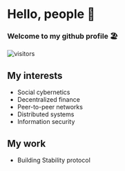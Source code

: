 # Hello, people 👋
### Welcome to my github profile :beach_umbrella:
![visitors](https://visitor-badge.deta.dev/badge?page_id=a17/a17)

## My interests
* Social cybernetics
* Decentralized finance
* Peer-to-peer networks
* Distributed systems
* Information security

## My work
* Building Stability protocol

<!--
**a17/a17** is a ✨ _special_ ✨ repository because its `README.md` (this file) appears on your GitHub profile.

Here are some ideas to get you started:

- 🔭 I’m currently working on ...
- 🌱 I’m currently learning ...
- 👯 I’m looking to collaborate on ...
- 🤔 I’m looking for help with ...
- 💬 Ask me about ...
- 📫 How to reach me: ...
- 😄 Pronouns: ...
- ⚡ Fun fact: ...
-->
